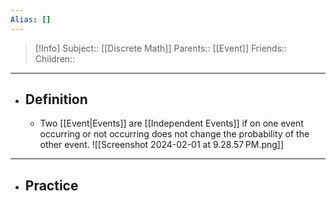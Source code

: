```yaml
---
Alias: []
---
```

> [!Info]
> Subject:: [[Discrete Math]]
> Parents:: [[Event]]
> Friends:: 
> Children:: 
---
- ## Definition
	- Two [[Event|Events]] are [[Independent Events]] if on one event occurring or not occurring does not change the probability of the other event.
	  ![[Screenshot 2024-02-01 at 9.28.57 PM.png]]
---
- ## Practice
